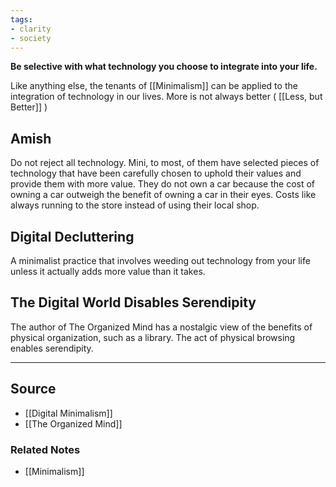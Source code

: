 ```yaml
---
tags:
- clarity
- society
---
```

**Be selective with what technology you choose to integrate into your life.**

Like anything else, the tenants of [[Minimalism]] can be applied to the integration of technology in our lives. More is not always better ( [[Less, but Better]] )

## Amish

Do not reject all technology. Mini, to most, of them have selected pieces of technology that have been carefully chosen to uphold their values and provide them with more value. They do not own a car because the cost of owning a car outweigh the benefit of owning a car in their eyes. Costs like always running to the store instead of using their local shop.

## Digital Decluttering

A minimalist practice that involves weeding out technology from your life unless it actually adds more value than it takes.

## **The Digital World Disables Serendipity**

The author of The Organized Mind has a nostalgic view of the benefits of physical organization, such as a library. The act of physical browsing enables serendipity.

---

## Source
- [[Digital Minimalism]]
- [[The Organized Mind]]

### Related Notes
- [[Minimalism]]